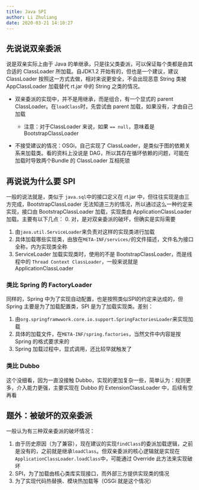 ```yaml
---
title: Java SPI
author: Li Zhuliang
date: 2020-03-21 14:10:27
---
```

## 先说说双亲委派
说是双亲实际上由于 Java 的单继承，只是往父类委派，可以保证每个类都是由其合适的 ClassLoader 所加载。自JDK1.2 开始有的，但也是一个建议，建议 ClassLoader 按照这一方式去做，相对来说更安全，不会出现恶意 String 类被AppClassLoader 加载替代 rt.jar 中的 String 之类的情况。

* 双亲委派的实现中，并不是用继承，而是组合，有一个显式的 parent ClassLoader。在`loadClass`时，先尝试由 parent 加载，如果没有，才由自己加载
	* 注意：对于ClassLoader 来说，如果 `== null`，意味着是 BootstrapClassLoader

* 不接受建议的情况：OSGi，自己实现了 ClassLoader，是类似于图的依赖关系来加载类。看的资料上没说是 DAG，所以其存在循环依赖的问题，可能在加载时导致两个Bundle 的 ClassLoader 互相死锁

## 再说说为什么要 SPI
一般的说法就是，类似于 `java.sql`中的接口定义在 rt.jar 中，但往往实现是由三方完成，BootstrapClassLoader 无法知道三方的情况，所以通过这么一种约定来实现，接口由 BootstrapClassLoader 加载，实现类由 ApplicationClassLoader 加载。主要有以下几点：
0. 对，是对双亲委派的破坏，但确实是实际需要
1. 由`java.util.ServiceLoader`来负责对这样的实现类进行加载
2. 具体加载哪些实现类，由放在`META-INF/services/`的文件描述，文件名为接口全称，内为实现类全称
3. ServiceLoader 加载实现类时，使用的不是 BootstrapClassLoader，而是线程中的 `Thread Context ClassLoader`，一般来说就是 ApplicationClassLoader

### 类比 Spring 的 FactoryLoader
同样的，Spring 中为了实现自动配置，也是按照类似SPI的约定来达成的，但 Spring 主要是为了加载配置类，SPI 是为了加载实现类。差别：
1. 由`org.springframwwork.core.io.support.SpringFactoriesLoader`来实现加载
2. 具体的加载文件，在`META-INF/spring.factories`，当然文件中内容是按 Spring 的格式要求来的
3. Spring 加载过程中，显式调用，还比较早就触发了

### 类比 Dubbo
这个没细看，因为一直没接触 Dubbo，实现的更加复杂一些，简单认为：规则更多，介入能力更强，主要实现在 Dubbo 的 ExtensionClassLoader 中，后续有空再看

## 题外：被破坏的双亲委派
一般认为有三种双亲委派的破坏情况：
1.  由于历史原因（为了兼容），现在建议的实现`findClass`的委派加载逻辑，之前是没有的，之前就是继承`loadClass`。但双亲委派的核心逻辑就是实现在`ApplicationClassLoader.loadClass`中，可能通过 Override 此方法来实现破坏
2. SPI，为了加载由核心类库实现接口，而外部三方提供实现类的情况
3. 为了实现代码热替换、模块热加载等（OSGi 就是这个情况）







